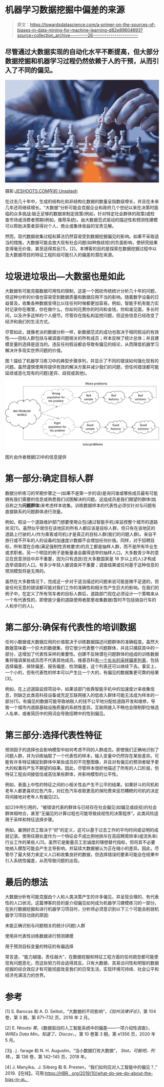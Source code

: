 # 机器学习数据挖掘中偏差的来源

> 原文：<https://towardsdatascience.com/a-primer-on-the-sources-of-biases-in-data-mining-for-machine-learning-d82e89604693?source=collection_archive---------26----------------------->

## 尽管通过大数据实现的自动化水平不断提高，但大部分数据挖掘和机器学习过程仍然依赖于人的干预，从而引入了不同的偏见。

![](img/7f85337a8d26e65f71bc921d1c96ae40.png)

摄影:[JESHOOTS.COM](https://unsplash.com/@jeshoots)在[的 Unsplash](https://unsplash.com/photos/fzOITuS1DIQ)

在过去几十年中，生成的结构化和非结构化数据的数量呈指数级增长，并且在未来几年还将继续增长。“大数据”分析可能会克服企业和政府几个世纪以来在决策时面临的众多挑战:缺乏足够的数据来制定政策(例如，针对特定社会群体的政策)或检查市场或消费者预期(例如，推荐系统)。由大数据范式驱动的描述性和预测性建模可以帮助决策者获得对个人、商业或集体收益的宝贵见解。

然而，现代数据收集过程和算法仍然容易受到数据挖掘偏见的影响。如果不采取适当的措施，大数据可能会放大现有社会问题(如种族歧视)的负面影响，使研究结果变得毫无价值，甚至适得其反[1]，[2]。本博客的目的是探索在数据挖掘过程中以及大数据项目的特征工程阶段可能引入的偏差的潜在来源。

# 垃圾进垃圾出—大数据也是如此

大数据有可能克服数据可用性的限制，这是一个困扰传统统计分析几十年的问题，但这种分析的价值也容易受到数据质量和数据应用不当的影响。随着数字设备的日益普及，收集各种数据变得比以往任何时候都更加容易。例如，智能手机有能力实时记录你在哪里，你在做什么，你如何花费你的时间和金钱，你和谁见面，多长时间，以及许多这样的个人细节。尽管存在隐私和监控问题，但这些信息已经改变了经济和我们的生活方式。

尽管如此，就像老派的数据分析一样，新数据范式的成功也取决于相同假设的有效性——目标人群包括与被调查问题相关的所有成员；样本反映了统计总体；并且建模变量的选择是适当的。违反任何假设都会导致有偏见的结论，从而降低机器学习解决许多现实世界问题的价值。

图 1 描绘了机器学习练习中的典型步骤序列，并显示了不同的错误如何强化现有的问题。虽然谨慎使用将提供有效的解决方案并减少我们的问题，但任何错误都可能延续或恶化现有的问题(差异、歧视或其他)。

![](img/2443845336aafceaf6f9574adac625a1.png)

图片由作者根据[2]中的信息提供

# 第一部分:确定目标人群

数据分析练习的早期步骤之一(如果不是第一步的话)是询问谁或哪些成员最有可能拥有我们需要的信息或熟悉我们试图解决的问题。这组成员是我们期望的群体(姑且称之为**问题群体**)来考虑样本收集。训练数据样本的代表性必须仅针对与问题有直接联系的问题群体进行测量。

例如，假设一个道路维护部门想要使用众包(通过智能手机)来监控整个城市的道路状况[1]。虽然似乎居住在该地区的所有人都应该是目标人群，但只有在该地区的道路上行驶的人(作为乘客或司机)才是真正的目标人群(我们的问题人群)。来自不旅行或不开车的人的设备的加速度计数据不会增加任何价值。同样，对于招聘目标，所有潜在合格(满足强制性资格要求)的员工都是抽样人群，而不是所有毕业生或求职者。另一个明显的例子是衡量谁会赢得选举的抽样人口。大多数青少年的意见在民意测验中并不重要，因为只有选民(在大多数国家是 18 岁以上的人)才构成选举调查的人口。有多少年轻人被调查并不重要；调查结果或任何基于这种信息的预测模型将是无用的。

虽然在大多数情况下，完成这一步对于适当描述的问题来说可能是微不足道的，但是任何无意的错误都可能对我们工作的准确性和相关性产生巨大的影响。在我们的例子中，在定义了所有驾车者的目标人群后，道路部门现在必须设计一个策略来从一个有代表性的，即使是少量的道路使用者那里收集数据(暂时不包括骑自行车的人和步行的人)。

# 第二部分:确保有代表性的培训数据

任何小数据或大数据应用的价值取决于训练数据描述问题群体的准确程度。虽然大数据意味着一个巨大的数据集，但它很少代表整个问题群体，并且只捕获其中的一部分，这增加了代表性采样的重要性。创建不反映潜在问题群体的组成的训练数据集将强调某些成员而不代表其他成员。维基百科[有一个长长的采样偏差列表](https://en.wikipedia.org/wiki/Sampling_bias)，包括选择偏差、排除偏差、报告偏差、检测偏差，这个列表还可以继续下去。事实上，一个小的，但有代表性的样本可以产生比一个大的，有偏见的数据集更可靠的结果[3]。

例如，在上述道路监控项目中，如果该部门依靠智能手机中的加速度计来收集信息，则缺乏此类高科技设备或充足互联网接入的低收入群体可能无法成为样本的一部分[1]。有偏见的数据可能导致纳税人的钱不公平地分配给道路开发和维修，导致一个城市内道路基础设施质量的系统性差异。互联网接入不畅也会限制职位候选人名单，或者简历中的用词会导致招聘中的性别偏见。

# 第三部分:选择代表性特征

预测因子的选择也会影响模型中如何考虑不同的人群成员。即使我们正确地识别了问题人群，并为训练抽取了一个代表性的样本，输入变量中仍然存在某些差异。可能有许多特征捕捉到群体中某些成员的不完整图像，并且对有偏见的预测者赋予更大的权重将产生不期望的结果。因此，尽管样本很好地描述了所有的人口阶层，但特征工程会间接低估或高估某些群体，并影响模型的公平性。

例如，表面上中性的特征之间的小相关性会产生不公平的结果。如果好斗的司机和老年人都更喜欢红色汽车，对红色汽车收取更高的保险费来惩罚糟糕的司机的决定将间接地对老年人有偏见[2]。

如[2]中所引用的，“被错误代表的群体与已经存在社会偏见(如偏见或歧视)的社会群体相吻合，甚至“无偏见的计算过程也可能导致歧视性的决策程序”。此类风险适用于采样和特征选择步骤。

例如，雇佣好员工取决于“好”的定义，这可以基于过去工作的平均时间或证明的成就记录。使用任期长度作为一个特征会不成比例地排斥在高招聘周转率(或流失率)行业工作的某些人[1]。虽然它是衡量员工忠诚度的理想替代指标，但将其不必要地纳入模型可能会产生主导影响，并延续大数据被认为正在缩小的差异。因此，尽管尽了最大努力来定义人口和收集良好的数据，但选择错误的要素可能会在结果中引入系统性偏差，从而导致问题的出现。

# 最后的想法

大数据分析有可能克服由个人和人类决策产生的许多偏见，并呈现合理的、有代表性的人口状况。这篇博客的目的是介绍偏见如何成为机器学习建模练习的一部分。在执行数据挖掘和进行机器学习项目时，分析师必须意识到以下三个可能会削弱机器学习项目功效的原因:

未能正确识别与问题相关的统计(问题)人群

使用非代表性训练数据进行预测建模

用于预测目标变量的特征的有偏选择

常言道，“能力越强，责任越大”，在数据挖掘和特征工程方面的任何疏忽都可能使现有问题恶化，而这些努力将会适得其反。只有大数据、其易访问性和明智的数据挖掘的综合效应才有可能彻底改变我们的日常生活，实现环境可持续、社会公平和经济充满活力的世界。

# 参考

[1] S. Barocas 和 A. D. Selbst，“大数据的不同影响”，*《加州法律评论》*，第 104 卷，第 3 期，第 671–732 页，2016 年 2 月。

[2] E. Ntoutsi *等*，《数据驱动的人工智能系统中的偏差——一项介绍性调查》， *WIREs Data Min。知道了。Discov。*，第 10 卷第 3 期，第 e1356 页，2020 年 5 月。

[3]j . j . farage 和 N. H. Augustin，“当小数据打败大数据”， *Stat。可能吧。列特。*，第 136 卷，第 142–145 页，2018 年。

[4] J. Manyika、J. Silberg 和 B. Presten，“我们如何应对人工智能中的偏见？," 2019.【在线】。可用:[https://HBR . org/2019/10/what-do-we-do-about-the-bias-in-ai。](https://hbr.org/2019/10/what-do-we-do-about-the-biases-in-ai.)
